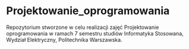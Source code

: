 # Projektowanie_oprogramowania
Repozytorium stworzone w celu realizacji zajęć Projektowanie oprogramowania w ramach 7 semestru studiów Informatyka Stosowana, Wydział Elektryczny, Politechnika Warszawska.
